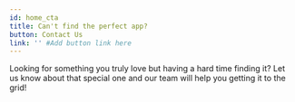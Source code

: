```yaml
---
id: home_cta
title: Can't find the perfect app?
button: Contact Us
link: '' #Add button link here
---
```


Looking for something you truly love but having a hard time finding it? Let us know about that special one and our team will help you getting it to the grid!